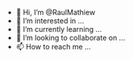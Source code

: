 - 👋 Hi, I’m @RaulMathiew
- 👀 I’m interested in ...
- 🌱 I’m currently learning ...
- 💞️ I’m looking to collaborate on ...
- 📫 How to reach me ...

<!---
RaulMathiew/RaulMathiew is a ✨ special ✨ repository because its `README.md` (this file) appears on your GitHub profile.
You can click the Preview link to take a look at your changes.
--->
